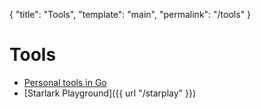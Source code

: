 <!--
© 2025 Ilya Mateyko. All rights reserved.
Use of this source code is governed by the CC-BY-SA
license that can be found in the LICENSE.md file.
-->

{
  "title": "Tools",
  "template": "main",
  "permalink": "/tools"
}

# Tools

- [Personal tools in Go](https://go.astrophena.name/tools)
- [Starlark Playground]({{ url "/starplay" }})
